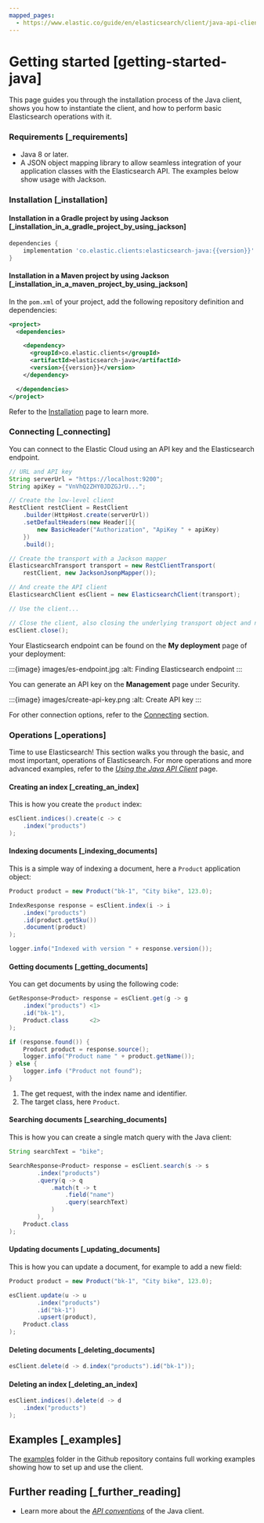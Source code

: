 ```yaml
---
mapped_pages:
  - https://www.elastic.co/guide/en/elasticsearch/client/java-api-client/current/getting-started-java.html
---
```


# Getting started [getting-started-java]

This page guides you through the installation process of the Java client, shows you how to instantiate the client, and how to perform basic Elasticsearch operations with it.


### Requirements [_requirements]

* Java 8 or later.
* A JSON object mapping library to allow seamless integration of your application classes with the Elasticsearch API. The examples below show usage with Jackson.


### Installation [_installation]


#### Installation in a Gradle project by using Jackson [_installation_in_a_gradle_project_by_using_jackson]

```groovy subs=true
dependencies {
    implementation 'co.elastic.clients:elasticsearch-java:{{version}}'
}
```


#### Installation in a Maven project by using Jackson [_installation_in_a_maven_project_by_using_jackson]

In the `pom.xml` of your project, add the following repository definition and dependencies:

```xml subs=true
<project>
  <dependencies>

    <dependency>
      <groupId>co.elastic.clients</groupId>
      <artifactId>elasticsearch-java</artifactId>
      <version>{{version}}</version>
    </dependency>

  </dependencies>
</project>
```

Refer to the [Installation](setup/installation.md) page to learn more.


### Connecting [_connecting]

You can connect to the Elastic Cloud using an API key and the Elasticsearch endpoint.

```java
// URL and API key
String serverUrl = "https://localhost:9200";
String apiKey = "VnVhQ2ZHY0JDZGJrU...";

// Create the low-level client
RestClient restClient = RestClient
    .builder(HttpHost.create(serverUrl))
    .setDefaultHeaders(new Header[]{
        new BasicHeader("Authorization", "ApiKey " + apiKey)
    })
    .build();

// Create the transport with a Jackson mapper
ElasticsearchTransport transport = new RestClientTransport(
    restClient, new JacksonJsonpMapper());

// And create the API client
ElasticsearchClient esClient = new ElasticsearchClient(transport);

// Use the client...

// Close the client, also closing the underlying transport object and network connections.
esClient.close();
```

Your Elasticsearch endpoint can be found on the **My deployment** page of your deployment:

:::{image} images/es-endpoint.jpg
:alt: Finding Elasticsearch endpoint
:::

You can generate an API key on the **Management** page under Security.

:::{image} images/create-api-key.png
:alt: Create API key
:::

For other connection options, refer to the [Connecting](setup/connecting.md) section.


### Operations [_operations]

Time to use Elasticsearch! This section walks you through the basic, and most important, operations of Elasticsearch. For more operations and more advanced examples, refer to the [*Using the Java API Client*](usage/index.md) page.


#### Creating an index [_creating_an_index]

This is how you create the `product` index:

```java
esClient.indices().create(c -> c
    .index("products")
);
```


#### Indexing documents [_indexing_documents]

This is a simple way of indexing a document, here a `Product` application object:

```java
Product product = new Product("bk-1", "City bike", 123.0);

IndexResponse response = esClient.index(i -> i
    .index("products")
    .id(product.getSku())
    .document(product)
);

logger.info("Indexed with version " + response.version());
```


#### Getting documents [_getting_documents]

You can get documents by using the following code:

```java
GetResponse<Product> response = esClient.get(g -> g
    .index("products") <1>
    .id("bk-1"),
    Product.class      <2>
);

if (response.found()) {
    Product product = response.source();
    logger.info("Product name " + product.getName());
} else {
    logger.info ("Product not found");
}
```

1. The get request, with the index name and identifier.
2. The target class, here `Product`.



#### Searching documents [_searching_documents]

This is how you can create a single match query with the Java client:

```java
String searchText = "bike";

SearchResponse<Product> response = esClient.search(s -> s
        .index("products")
        .query(q -> q
            .match(t -> t
                .field("name")
                .query(searchText)
            )
        ),
    Product.class
);
```


#### Updating documents [_updating_documents]

This is how you can update a document, for example to add a new field:

```java
Product product = new Product("bk-1", "City bike", 123.0);

esClient.update(u -> u
        .index("products")
        .id("bk-1")
        .upsert(product),
    Product.class
);
```


#### Deleting documents [_deleting_documents]

```java
esClient.delete(d -> d.index("products").id("bk-1"));
```


#### Deleting an index [_deleting_an_index]

```java
esClient.indices().delete(d -> d
    .index("products")
);
```


## Examples [_examples]

The [examples](https://github.com/elastic/elasticsearch-java/tree/main/examples) folder in the Github repository contains full working examples showing how to set up and use the client.


## Further reading [_further_reading]

* Learn more about the [*API conventions*](api-conventions/index.md) of the Java client.
